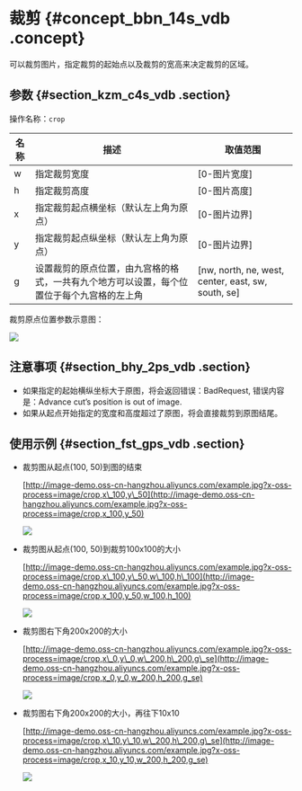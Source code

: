 # 裁剪 {#concept_bbn_14s_vdb .concept}

可以裁剪图片，指定裁剪的起始点以及裁剪的宽高来决定裁剪的区域。

## 参数 {#section_kzm_c4s_vdb .section}

操作名称：`crop`

|名称|描述|取值范围|
|--|--|----|
|w|指定裁剪宽度|\[0-图片宽度\]|
|h|指定裁剪高度|\[0-图片高度\]|
|x|指定裁剪起点横坐标（默认左上角为原点）|\[0-图片边界\]|
|y|指定裁剪起点纵坐标（默认左上角为原点）|\[0-图片边界\]|
|g|设置裁剪的原点位置，由九宫格的格式，一共有九个地方可以设置，每个位置位于每个九宫格的左上角|\[nw, north, ne, west, center, east, sw, south, se\]|

裁剪原点位置参数示意图：

![](http://static-aliyun-doc.oss-cn-hangzhou.aliyuncs.com/assets/img/4772/2485_zh-CN.png)

## 注意事项 {#section_bhy_2ps_vdb .section}

-   如果指定的起始横纵坐标大于原图，将会返回错误：BadRequest, 错误内容是：Advance cut’s position is out of image.
-   如果从起点开始指定的宽度和高度超过了原图，将会直接裁剪到原图结尾。

## 使用示例 {#section_fst_gps_vdb .section}

-   裁剪图从起点\(100, 50\)到图的结束

    [http://image-demo.oss-cn-hangzhou.aliyuncs.com/example.jpg?x-oss-process=image/crop,x\_100,y\_50](http://image-demo.oss-cn-hangzhou.aliyuncs.com/example.jpg?x-oss-process=image/crop,x_100,y_50)

    ![](http://static-aliyun-doc.oss-cn-hangzhou.aliyuncs.com/assets/img/4772/2486_zh-CN.jpg)

-   裁剪图从起点\(100, 50\)到裁剪100x100的大小

    [http://image-demo.oss-cn-hangzhou.aliyuncs.com/example.jpg?x-oss-process=image/crop,x\_100,y\_50,w\_100,h\_100](http://image-demo.oss-cn-hangzhou.aliyuncs.com/example.jpg?x-oss-process=image/crop,x_100,y_50,w_100,h_100)

    ![](http://static-aliyun-doc.oss-cn-hangzhou.aliyuncs.com/assets/img/4772/2487_zh-CN.jpg)

-   裁剪图右下角200x200的大小

    [http://image-demo.oss-cn-hangzhou.aliyuncs.com/example.jpg?x-oss-process=image/crop,x\_0,y\_0,w\_200,h\_200,g\_se](http://image-demo.oss-cn-hangzhou.aliyuncs.com/example.jpg?x-oss-process=image/crop,x_0,y_0,w_200,h_200,g_se)

    ![](http://static-aliyun-doc.oss-cn-hangzhou.aliyuncs.com/assets/img/4772/2488_zh-CN.jpg)

-   裁剪图右下角200x200的大小，再往下10x10

    [http://image-demo.oss-cn-hangzhou.aliyuncs.com/example.jpg?x-oss-process=image/crop,x\_10,y\_10,w\_200,h\_200,g\_se](http://image-demo.oss-cn-hangzhou.aliyuncs.com/example.jpg?x-oss-process=image/crop,x_10,y_10,w_200,h_200,g_se)

    ![](http://static-aliyun-doc.oss-cn-hangzhou.aliyuncs.com/assets/img/4772/2491_zh-CN.jpg)


